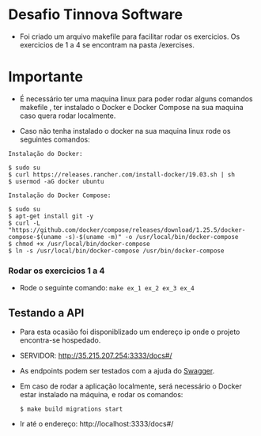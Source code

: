 # Desafio Tinnova Software

- Foi criado um arquivo makefile para facilitar rodar os exercicios. Os exercicios de 1 a 4
se encontram na pasta /exercises.
  
# Importante
- É necessário ter uma maquina linux para poder rodar alguns comandos makefile , ter instalado 
o Docker e Docker Compose na sua maquina caso quera rodar localmente.
  
- Caso não tenha instalado o docker na sua maquina linux rode os seguintes comandos:

``` 
Instalação do Docker:

$ sudo su
$ curl https://releases.rancher.com/install-docker/19.03.sh | sh
$ usermod -aG docker ubuntu

Instalação do Docker Compose:

$ sudo su
$ apt-get install git -y
$ curl -L "https://github.com/docker/compose/releases/download/1.25.5/docker-compose-$(uname -s)-$(uname -m)" -o /usr/local/bin/docker-compose
$ chmod +x /usr/local/bin/docker-compose
$ ln -s /usr/local/bin/docker-compose /usr/bin/docker-compose
```

### Rodar os exercicios 1 a 4

- Rode o seguinte comando: ``` make ex_1 ex_2 ex_3 ex_4 ```

## Testando a API
- Para esta ocasião foi disponiblizado um endereço ip onde o projeto encontra-se hospedado.

- SERVIDOR: http://35.215.207.254:3333/docs#/

- As endpoints podem ser testados com a ajuda do [Swagger](https://editor.swagger.io/).

- Em caso de rodar a aplicação localmente, será necessário o Docker estar instalado na máquina, 
e rodar os comandos:
  ``` 
  $ make build migrations start
  ```
- Ir até o endereço: http://localhost:3333/docs#/


 
